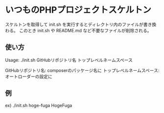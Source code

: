 いつものPHPプロジェクトスケルトン
=======
スケルトンを取得して init.sh を実行するとディレクトリ内のファイルが書き換わる。
このとき init.sh や README.md など不要なファイルが削除される。


使い方
----------
Usage:
./init.sh GitHubリポジトリ名 トップレベルネームスペース

GitHubリポジトリ名: composerのパッケージ名に
トップレベルネームスペース: オートローダーの設定に

例
-----------------
ex)
./init.sh hoge-fuga HogeFuga
